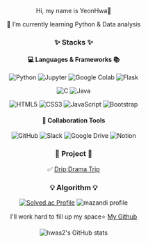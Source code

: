 <div align="center">
  
Hi, my name is YeonHwa🙍
  
🌱 I’m currently learning Python & Data analysis

### ✨ Stacks ✨
#### 💻 Languages & Frameworks 📚
![Python](https://img.shields.io/badge/Python-3670A0?style=flat&logo=python&logoColor=white)
![Jupyter](https://img.shields.io/badge/Jupyter-F37626?style=flat&logo=jupyter&logoColor=white)
![Google Colab](https://img.shields.io/badge/Google%20Colab-F9AB00?style=flat&logo=google%20colab&logoColor=white)
![Flask](https://img.shields.io/badge/Flask-%23000.svg?style=flat&logo=flask&logoColor=white)
  
![C](https://img.shields.io/badge/C-00599C?style=flat&logo=c&logoColor=white)
![Java](https://img.shields.io/badge/java-007396?style=flat&logo=java&logoColor=white)

![HTML5](https://img.shields.io/badge/HTML-%23E34F26.svg?style=flat&logo=html5&logoColor=white)
![CSS3](https://img.shields.io/badge/CSS-%231572B6.svg?style=flat&logo=css3&logoColor=white)
![JavaScript](https://img.shields.io/badge/JavaScript-F7DF1E?style=flat&logo=javascript&logoColor=black)
![Bootstrap](https://img.shields.io/badge/Bootstrap-%23563D7C.svg?style=flat&logo=bootstrap&logoColor=white)
  
#### 💬 Collaboration Tools
![GitHub](https://img.shields.io/badge/GitHub-%23121011.svg?style=flat&logo=github&logoColor=white)
![Slack](https://img.shields.io/badge/Slack-4A154B?style=flat&logo=slack&logoColor=white)
![Google Drive](https://img.shields.io/badge/Google%20Drive-4285F4?style=flat&logo=google%20drive&logoColor=white)
![Notion](https://img.shields.io/badge/Notion-%23000000.svg?style=flat&logo=notion&logoColor=white)



### 💫 Project 💫
✅ [Drip;Drama Trip](https://github.com/Multi-Drip/Drip)


### 💡 Algorithm 💡
[![Solved.ac Profile](http://mazassumnida.wtf/api/v2/generate_badge?boj=jyh98)](https://solved.ac/profile/jyh98)
![mazandi profile](http://mazandi.herokuapp.com/api?handle=jyh98&theme=dark)


I'll work hard to fill up my space⭐
[My Github](https://github.com/hwas2)

![hwas2's GitHub stats](https://github-readme-stats.vercel.app/api?username=hwas2&show_icons=true&theme=dracula)
</div>
